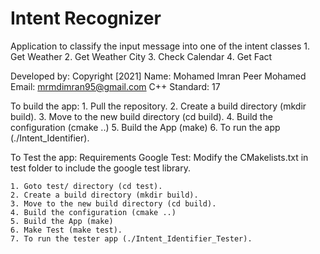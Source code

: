 # Intent Recognizer

Application to classify the input message into one of the intent classes
    1. Get Weather
    2. Get Weather City
    3. Check Calendar
    4. Get Fact


Developed by:
    Copyright [2021] <Copyright to Mohamed Imran Peer Mohamed>
    Name:           Mohamed Imran Peer Mohamed
    Email:          mrmdimran95@gmail.com
    C++ Standard:   17
 
To build the app:
    1. Pull the repository.
    2. Create a build directory (mkdir build).
    3. Move to the new build directory (cd build).
    4. Build the configuration (cmake ..)
    5. Build the App (make)
    6. To run the app (./Intent_Identifier).
    
To Test the app:
    Requirements Google Test: 
        Modify the CMakelists.txt in test folder to include the google test library.
    
    1. Goto test/ directory (cd test).
    2. Create a build directory (mkdir build).
    3. Move to the new build directory (cd build).
    4. Build the configuration (cmake ..)
    5. Build the App (make)
    6. Make Test (make test).
    7. To run the tester app (./Intent_Identifier_Tester).